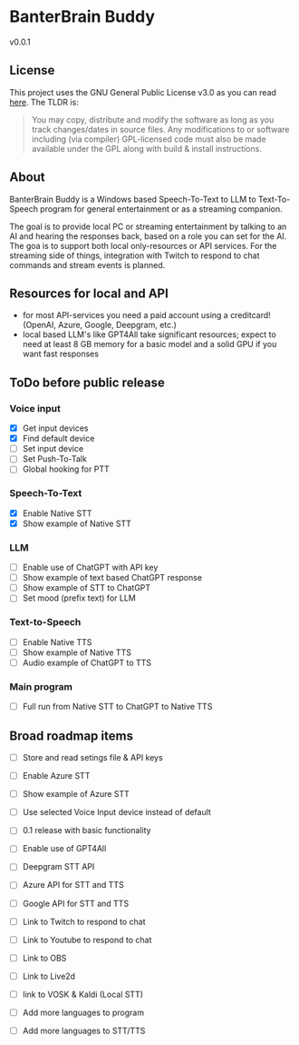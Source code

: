 # BanterBrain Buddy
v0.0.1

## License
This project uses the GNU General Public License v3.0 as you can read [here](./LICENSE.txt). The TLDR is:

>You may copy, distribute and modify the software as long as you track changes/dates in source files. Any modifications to or software including (via compiler) GPL-licensed code must also be made available under the GPL along with build & install instructions.

## About
BanterBrain Buddy is a Windows based Speech-To-Text to LLM to Text-To-Speech program for general entertainment or as a streaming companion.

The goal is to provide local PC or streaming entertainment by talking to an AI and hearing the responses back, based on a role you can set for the AI. The goa is to support both local only-resources or API services.
For the streaming side of things, integration with Twitch to respond to chat commands and stream events is planned.

## Resources for local and API
- for most API-services you need a paid account using a creditcard! (OpenAI, Azure, Google, Deepgram, etc.)
- local based LLM's like GPT4All take significant resources; expect to need at least 8 GB memory for a basic model and a solid GPU if you want fast responses

## ToDo before public release
### Voice input
- [x] Get input devices
- [x] Find default device
- [ ] Set input device
- [ ] Set Push-To-Talk
- [ ] Global hooking for PTT

### Speech-To-Text
- [x] Enable Native STT
- [x] Show example of Native STT

### LLM
- [ ] Enable use of ChatGPT with API key
- [ ] Show example of text based ChatGPT response
- [ ] Show example of STT to ChatGPT
- [ ] Set mood (prefix text) for LLM

### Text-to-Speech
- [ ] Enable Native TTS
- [ ] Show example of Native TTS
- [ ] Audio example of ChatGPT to TTS

### Main program

- [ ] Full run from Native STT to ChatGPT to Native TTS
 
## Broad roadmap items
- [ ] Store and read setings file & API keys
- [ ] Enable Azure STT
- [ ] Show example of Azure STT
- [ ] Use selected Voice Input device instead of default
- [ ] 0.1 release with basic functionality
- [ ] Enable use of GPT4All
- [ ] Deepgram STT API
- [ ] Azure API for STT and TTS
- [ ] Google API for STT and TTS
- [ ] Link to Twitch to respond to chat
- [ ] Link to Youtube to respond to chat
- [ ] Link to OBS
- [ ] Link to Live2d
- [ ] link to VOSK & Kaldi (Local STT)
- [ ] Add more languages to program
- [ ] Add more languages to STT/TTS

 
